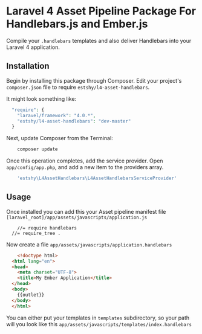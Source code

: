 # Laravel 4 Asset Pipeline Package For Handlebars.js and Ember.js

Compile your `.handlebars` templates and also deliver Handlebars into your Laravel 4 application.

## Installation

Begin by installing this package through Composer. Edit your project's `composer.json` file to require `estshy/l4-asset-handlebars`.

It might look something like:

```php
  "require": {
    "laravel/framework": "4.0.*",
    "estshy/l4-asset-handlebars": "dev-master"
  }
```

Next, update Composer from the Terminal:

```php
    composer update
```

Once this operation completes, add the service provider. Open `app/config/app.php`, and add a new item to the providers array.

```php
    'estshy\L4AssetHandlebars\L4AssetHandlebarsServiceProvider'
```


## Usage

Once installed you can add this your Asset pipeline manifest file `[laravel_root]/app/assets/javascripts/application.js`

```
	//= require handlebars
  //= require_tree .
```

Now create a file `app/assets/javascripts/application.handlebars`

```html
	<!doctype html>
  <html lang="en">
  <head>
    <meta charset="UTF-8">
    <title>My Ember Application</title>
  </head>
  <body>
    {{outlet}}
  </body>
  </html>
```

You can either put your templates in `templates` subdirectory, so your path will you look like this `app/assets/javascripts/templates/index.handlebars`